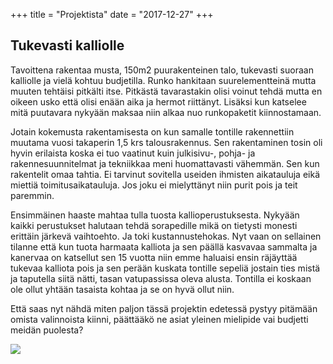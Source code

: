 +++
title = "Projektista"
date = "2017-12-27"
+++

## Tukevasti kalliolle

Tavoittena rakentaa musta, 150m2 puurakenteinen talo, tukevasti suoraan kalliolle ja vielä kohtuu budjetilla. Runko hankitaan suurelementteinä mutta muuten tehtäisi pitkälti itse. Pitkästä tavarastakin olisi voinut tehdä mutta en oikeen usko että olisi enään aika ja hermot riittänyt. Lisäksi kun katselee mitä puutavara nykyään maksaa niin alkaa nuo runkopaketit kiinnostamaan. 

Jotain kokemusta rakentamisesta on kun samalle tontille rakennettiin muutama vuosi takaperin 1,5 krs talousrakennus. Sen rakentaminen tosin oli hyvin erilaista koska  ei tuo vaatinut kuin julkisivu-, pohja- ja rakennesuunnitelmat ja tekniikkaa meni huomattavasti vähemmän. Sen kun rakentelit omaa tahtia. Ei tarvinut sovitella useiden ihmisten aikatauluja eikä miettiä toimitusaikatauluja. Jos joku ei mielyttänyt niin purit pois ja teit paremmin.

Ensimmäinen haaste mahtaa tulla tuosta kallioperustuksesta. Nykyään kaikki perustukset halutaan tehdä sorapedille mikä on tietysti monesti erittäin järkevä vaihtoehto. Ja toki kustannustehokas. Nyt vaan on sellainen tilanne että kun tuota harmaata kalliota ja sen päällä kasvavaa sammalta ja kanervaa on katsellut sen 15 vuotta niin emme haluaisi ensin räjäyttää tukevaa kalliota pois ja sen perään kuskata tontille sepeliä jostain ties mistä ja taputella siitä nätti, tasan vatupassissa oleva alusta. Tontilla ei koskaan ole ollut yhtään tasaista kohtaa ja se on hyvä ollut niin.

Että saas nyt nähdä miten paljon tässä projektin edetessä pystyy pitämään omista valinnoista kiinni, päättääkö ne asiat yleinen mielipide vai budjetti meidän puolesta?

![](/img/main/kallio_ja_sammal.jpg)